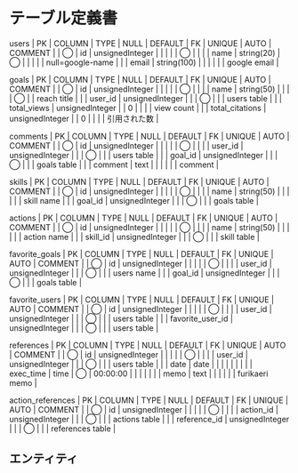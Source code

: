 # テーブル定義書
users
| PK | COLUMN | TYPE        | NULL | DEFAULT | FK | UNIQUE | AUTO | COMMENT          |
| ◯  | id     | unsignedInteger     |      |         |    |        | ◯    |                  |
|    | name   | string(20)  | ◯    |         |    |        |      | null=google-name |
|    | email  | string(100) |      |         |    |        |      | google email     |

goals
| PK | COLUMN          | TYPE            | NULL | DEFAULT | FK | UNIQUE | AUTO | COMMENT     |
| ◯  | id              | unsignedInteger |      |         |    |        | ◯    |             |
|    | name            | string(50)      |      |         |    | ◯      |      | reach title |
|    | user_id         | unsignedInteger |      |         | ◯  |        |      | users table |
|    | total_views     | unsignedInteger |      | 0       |    |        |      | view count  |
|    | total_citations | unsignedInteger |      | 0       |    |        |      | 引用された数      |

comments
| PK | COLUMN  | TYPE            | NULL | DEFAULT | FK | UNIQUE | AUTO | COMMENT     |
| ◯  | id      | unsignedInteger |      |         |    |        | ◯    |             |
|    | user_id | unsignedInteger |      |         | ◯  |        |      | users table |
|    | goal_id | unsignedInteger |      |         | ◯  |        |      | goals table |
|    | comment | text            |      |         |    |        |      | comment     |

skills
| PK | COLUMN  | TYPE            | NULL | DEFAULT | FK | UNIQUE | AUTO | COMMENT     |
| ◯  | id      | unsignedInteger |      |         |    |        | ◯    |             |
|    | name    | string(50)      |      |         |    |        |      | skill name  |
|    | goal_id | unsignedInteger |      |         | ◯  |        |      | goals table |

actions
| PK | COLUMN   | TYPE            | NULL | DEFAULT | FK | UNIQUE | AUTO | COMMENT     |
| ◯  | id       | unsignedInteger |      |         |    |        | ◯    |             |
|    | name     | string(50)      |      |         |    |        |      | action name |
|    | skill_id | unsignedInteger |      |         | ◯  |        |      | skill table |

favorite_goals
| PK | COLUMN  | TYPE            | NULL | DEFAULT | FK | UNIQUE | AUTO | COMMENT     |
| ◯  | id      | unsignedInteger |      |         |    |        | ◯    |             |
|    | user_id | unsignedInteger |      |         | ◯  |        |      | users name  |
|    | goal_id | unsignedInteger |      |         | ◯  |        |      | goals table |

favorite_users
| PK | COLUMN           | TYPE            | NULL | DEFAULT | FK | UNIQUE | AUTO | COMMENT     |
| ◯  | id               | unsignedInteger |      |         |    |        | ◯    |             |
|    | user_id          | unsignedInteger |      |         | ◯  |        |      | users table |
|    | favorite_user_id | unsignedInteger |      |         | ◯  |        |      | users table |

references
| PK | COLUMN    | TYPE            | NULL | DEFAULT  | FK | UNIQUE | AUTO | COMMENT        |
| ◯  | id        | unsignedInteger |      |          |    |        | ◯    |                |
|    | user_id   | unsignedInteger |      |          | ◯  |        |      | users table    |
|    | date      | date            |      |          |    |        |      |                |
|    | exec_time | time            | ◯    | 00:00:00 |    |        |      |                |
|    | memo      | text            |      |          |    |        |      | furikaeri memo |

action_references
| PK | COLUMN       | TYPE            | NULL | DEFAULT | FK | UNIQUE | AUTO | COMMENT          |
| ◯  | id           | unsignedInteger |      |         |    |        | ◯    |                  |
|    | action_id    | unsignedInteger |      |         | ◯  |        |      | actions table    |
|    | reference_id | unsignedInteger |      |         | ◯  |        |      | references table |


## エンティティ
<!-- 1. user
- id(auto_increment)
- name
- email
- image(url) googleからそのまま流用しよう
- created_at
- updated_at

1. goal
- id(auto_increment)
- name
- user_id (1対多)
- total_views
- total_citations
- created_at
- updated_at -->

<!--
1. comment
- id
- goal_id
- user_id
- comment -->



<!-- 1. skill
- id
- name
- goal_id
- created_at
- updated_at -->
<!--

1. action
- id
- name
- skill_id -->


<!-- 1. favorite_goal
- id
- user_id
- goal_id -->


<!-- 1. favorite_users
- id
- user_id
- favorite_user_id -->


<!-- 1. likesテーブル
- id
- user_id
- post_id -->

<!-- 1. referencesテーブル
- id
- user_id
- date
- exec_time
- memo



1.  action_referencesテーブル
- id
- action_id
- reference_id -->

